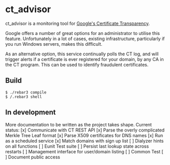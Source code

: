 ct_advisor
=====

ct_advisor is a monitoring tool for [Google's Certificate Transparency](https://www.certificate-transparency.org/).

Google offers a number of great options for an administrator to utilise this feature. Unfortunately in a lot of cases, existing infrastructure, particularly if you run Windows servers, makes this difficult.

As an alternative option, this service continually polls the CT log, and will trigger alerts if a certificate is ever registered for your domain, by any CA in the CT program. This can be used to identify fraudulent certificates.

Build
-----

    $ ./rebar3 compile
    $ /.rebar3 shell

In development
--------------
More documentation to be written as the project takes shape. Current status:
[x] Communicate with CT REST API
[x] Parse the overly complicated Merkle Tree Leaf format
[x] Parse X509 certificates for DNS names
[x] Run as a scheduled service
[x] Match domains with sign up list
[ ] Dialyzer hints on all functions
[ ] Eunit Test suite
[ ] Persist last lookup state across restarts
[ ] Management interface for user/domain listing
[ ] Common Test
[ ] Document public access
